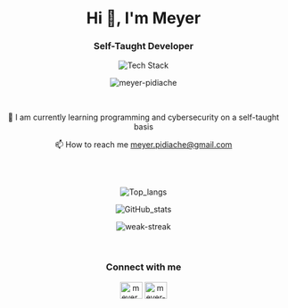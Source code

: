 <h1 align="center">Hi 👋, I'm Meyer</h1>
<h3 align="center">Self-Taught Developer</h3>

<p align="center"> <img src="https://skillicons.dev/icons?i=bash,bootstrap,css,django,java,javascript,git,github,html,python" alt="Tech Stack" /> </p>

<p align="center"><img src="https://komarev.com/ghpvc/?username=meyer-pidiache&label=Profile%20views&color=0e75b6&style=flat" alt="meyer-pidiache" /> </p>
 <br>
<p align="center">🌱 I am currently learning programming and cybersecurity on a self-taught basis</p>
<p align="center">📫 How to reach me <a href='mailto:meyer.pidiache@gmail.com'>meyer.pidiache@gmail.com</a></p>
 <br><br>
<p align="center" width="100%"><img src="https://github-readme-stats-meyer-pidiache.vercel.app/api/top-langs/?username=meyer-pidiache&layout=compact&theme=radical&include_all_commits=true&count_private=true" alt="Top_langs" /></p>
<p align="center" width="100%"><img src="https://github-readme-stats-meyer-pidiache.vercel.app/api?username=meyer-pidiache&show_icons=true&theme=radical&include_all_commits=true&count_private=true" alt="GitHub_stats" /></p>
<p align="center" width="100%"><img src="https://github-readme-streak-stats.herokuapp.com/?user=meyer-pidiache&theme=radical" alt="weak-streak" /></p>

<br>
<h3 align="center">Connect with me</h3>
  <p align="center">
    <a href="https://twitter.com/meyer_pidiache" target="blank"><img align="center" src="https://raw.githubusercontent.com/rahuldkjain/github-profile-readme-generator/master/src/images/icons/Social/twitter.svg" alt="meyer_pidiache" height="30" width="40" /></a>
    <a href="https://linkedin.com/in/meyer-pidiache" target="blank"><img align="center" src="https://raw.githubusercontent.com/rahuldkjain/github-profile-readme-generator/master/src/images/icons/Social/linked-in-alt.svg" alt="meyer-pidiache" height="30" width="40" /></a>
  </p>
 <br>
 
